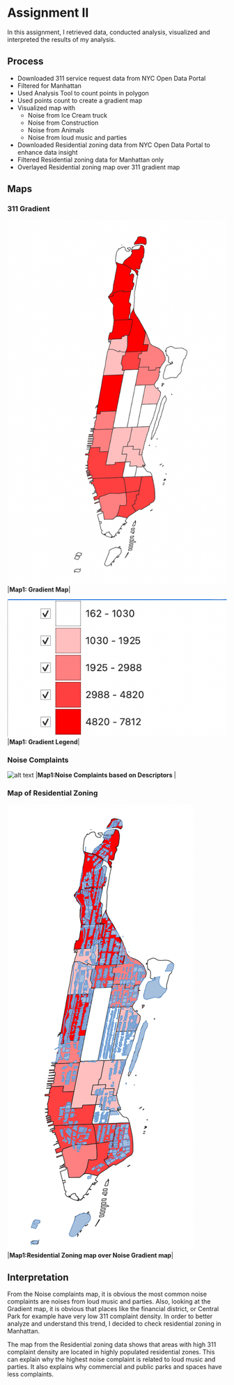 

# Assignment II

In this assignment, I retrieved data, conducted analysis, visualized and interpreted the results of my analysis.

## Process

* Downloaded 311 service request data from NYC Open Data Portal
* Filtered for Manhattan
* Used Analysis Tool to count points in polygon
* Used points count to create a gradient map
* Visualized map with
     * Noise from Ice Cream truck
     * Noise from Construction
     * Noise from Animals
     * Noise from loud music and parties
* Downloaded Residential zoning data from NYC Open Data Portal to enhance data insight
* Filtered Residential zoning data for Manhattan only
* Overlayed Residential zoning map over 311 gradient map
  




## Maps
### 311 Gradient
![alt text](https://github.com/tk-tobi/Urban_Data_Mapping-F22/blob/main/HWII/Maps/Gradient.png)
|<b>Map1: Gradient Map</b>|

![alt text](https://github.com/tk-tobi/Urban_Data_Mapping-F22/blob/main/HWII/Maps/Legend.png)
|<b>Map1: Gradient Legend</b>|

### Noise Complaints
![alt text](https://github.com/tk-toi/Urban_Data_Mapping-F22/blob/main/HWII/Maps/Loud%20Music.png)
|<b>Map1:Noise Complaints based on Descriptors </b>|


### Map of Residential Zoning
![alt text](https://github.com/tk-tobi/Urban_Data_Mapping-F22/blob/main/HWII/Maps/Residential%20on%20Gradient.png)
|<b>Map1:Residential Zoning map over Noise Gradient map</b>|

## Interpretation 

From the Noise complaints map, it is obvious the most common noise complaints are noises from loud music and parties. Also, looking at the Gradient map, it is obvious that places like the financial district, or Central Park for example have very low 311 complaint density. In order to better analyze and understand this trend, I decided to check residential zoning in Manhattan. 

The map from the Residential zoning data shows that areas with high 311 complaint density are located in highly populated residential zones. This can explain why the highest noise complaint is related to loud music and parties. It also explains why commercial and public parks and spaces have less complaints.

